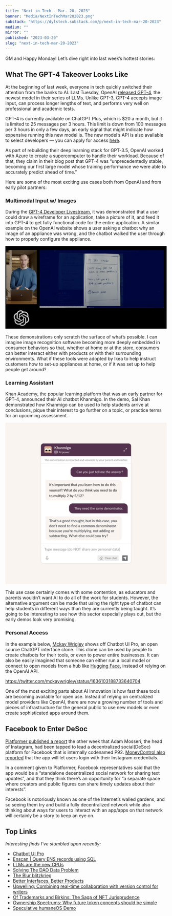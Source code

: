 ```yaml
---
title: "Next in Tech - Mar. 20, 2023"
banner: "Media/NextInTechMar202023.png"
substack: "https://dylsteck.substack.com/p/next-in-tech-mar-20-2023"
medium: ""
mirror: ""
published: "2023-03-20"
slug: "next-in-tech-mar-20-2023"
---
```


GM and Happy Monday! Let’s dive right into last week’s hottest stories:

## What The GPT-4 Takeover Looks Like

At the beginning of last week, everyone in tech quickly switched their attention from the banks to AI. Last Tuesday, OpenAI [released GPT-4](https://openai.com/research/gpt-4), the newest model in their series of LLMs. Unlike GPT-3, GPT-4 accepts image input, can process longer lengths of text, and performs very well on professional and academic tests.

GPT-4 is currently available on ChatGPT Plus, which is $20 a month, but it is limited to 25 messages per 3 hours. This limit is down from 100 messages per 3 hours in only a few days, an early signal that might indicate how expensive running this new model is. The new model’s API is also available to select developers — you can apply for access [here](https://openai.com/waitlist/gpt-4-api).

As part of rebuilding their deep learning stack for GPT-3.5, OpenAI worked with Azure to create a supercomputer to handle their workload. Because of that, they claim in their blog post that GPT-4 was “unprecedentedly stable, becoming our first large model whose training performance we were able to accurately predict ahead of time.”

Here are some of the most exciting use cases both from OpenAI and from early pilot partners:

### Multimodal Input w/ Images

During the [GPT-4 Developer Livestream](https://www.youtube.com/watch?v=outcGtbnMuQ), it was demonstrated that a user could draw a wireframe for an application, take a picture of it, and feed it into GPT-4 to get fully functional code for the entire application. A similar example on the OpenAI website shows a user asking a chatbot why an image of an appliance was wrong, and the chatbot walked the user through how to properly configure the appliance.

![OpenAIWireframeDemo](Media/OpenAIWireframeDemo.png)

These demonstrations only scratch the surface of what’s possible. I can imagine image recognition software becoming more deeply embedded in consumer behaviors so that, whether at home or at the store, consumers can better interact either with products or with their surrounding environments. What if these tools were adopted by Ikea to help instruct customers how to set-up appliances at home, or if it was set up to help people get around?

### Learning Assistant

Khan Academy, the popular learning platform that was an early partner for GPT-4, announced their AI chatbot Khanmigo. In the demo, Sal Khan demonstrated how Khanmigo can be used to help students arrive at conclusions, pique their interest to go further on a topic, or practice terms for an upcoming assessment.

![Khanmigo](Media/Khanmigo.jpeg)

This use case certainly comes with some contention, as educators and parents wouldn’t want AI to do all of the work for students. However, the alternative argument can be made that using the right type of chatbot can help students in different ways than they are currently being taught. It’s going to be interesting to see how this sector especially plays out, but the early demos look very promising.

### Personal Access

In the example below, [Mckay Wrigley](https://twitter.com/mckaywrigley) shows off Chatbot UI Pro, an open source ChatGPT interface clone. This clone can be used by people to create chatbots for their tools, or even to power entire businesses. It can also be easily imagined that someone can either run a local model or connect to open models from a hub like [Hugging Face](https://huggingface.co/), instead of relying on the OpenAI API.

https://twitter.com/mckaywrigley/status/1636103188733640704

One of the most exciting parts about AI innovation is how fast these tools are becoming available for open use. Instead of relying on centralized model providers like OpenAI, there are now a growing number of tools and pieces of infrastructure for the general public to use new models or even create sophisticated apps around them.

## Facebook to Enter DeSoc

[Platformer published a report](https://www.platformer.news/p/meta-is-building-a-decentralized) the other week that Adam Mosseri, the head of Instagram, had been tapped to lead a decentralized social(DeSoc) platform for Facebook that is internally codenamed P92. [MoneyControl also reported](https://www.moneycontrol.com/news/business/startup/meta-mulls-a-twitter-competitor-codenamed-p92-that-will-be-interoperable-with-mastodon-10223961.html) that the app will let users login with their Instagram credentials.

In a comment given to Platformer, Facebook representatives said that the app would be a “standalone decentralized social network for sharing text updates”, and that they think there’s an opportunity for “a separate space where creators and public figures can share timely updates about their interests”.

Facebook is notoriously known as one of the Internet’s walled gardens, and so seeing them try and build a fully decentralized network while also thinking about ways for users to interact with an app/apps on that network will certainly be a story to keep an eye on.

## Top Links

_Interesting finds I’ve stumbled upon recently:_

-   [Chatbot UI Pro](https://github.com/mckaywrigley/chatbot-ui)
-   [Enscan | Query ENS records using SQL](https://enscan.yashkarthik.xyz/)
-   [LLMs are the new CPUs](https://every.to/divinations/llms-are-the-new-cpus)
-   [Solving The DAO Data Problem](https://messari.io/report/solving-the-dao-data-problem)
-   [The Blur blitzkrieg](https://blog.spindl.xyz/p/the-blur-blitzkrieg?utm_source=pocket_reader)
-   [Better Interfaces, Better Products](https://gabygoldberg.substack.com/p/better-interfaces-better-products)
-   [Upwelling: Combining real-time collaboration with version control for writers](https://www.inkandswitch.com/upwelling/)
-   [Of Trademarks and Birkins: The Saga of NFT Jurisprudence](https://esha.mirror.xyz/LldSZ-t0jTlJ8W93iKxG8qe3PxvumNfpmr3_BAOQvRI)
-   [Ownership Spectrums: Why future token concepts should be simple](https://ethanwei.substack.com/p/ownership-spectrums)
-   [Speculative humaneOS Demo](https://twitter.com/MichaelMofina/status/1637561840015233028)